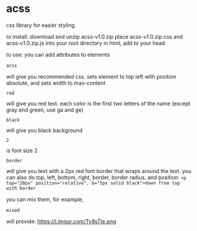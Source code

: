 # acss
css library for easier styling

to install:
download and unzip acss-v1.0.zip
place acss-v1.0.zip.css and acss-v1.0.zip.js into your root directory
in html, add <code><script src="acss.js"></script></code> to your head


to use:
you can add attributes to elements

<code><p a>acss</p></code>will give you recommended css. sets element to top left with position absolute, and sets width to max-content
<code><p t-re>red</p></code> will give you red text. each color is the first two letters of the name (except gray and green, use ga and ge)
<code><p b-bl>black</p></code> will give you black background
<code><p fs="2rem">2</p></code>is font size 2
<code><p f-bw="2px" f-bc="red">border</p></code> will give you text with a 2px red font border that wraps around the text.
you can also do top, left, bottom, right, border, border radius, and position: <code><p top="20px" position="relative", b="5px solid black">down from top with border</p></code>

you can mix them, for example, <code><p a t-si b-bl position="relative" top="20px" left="10px" f-bw="2px" f-bc="red" fs="3rem" b="5px solid green" br="15px">mixed</p></code> will provide: https://i.imgur.com/Tv9sTIe.png
